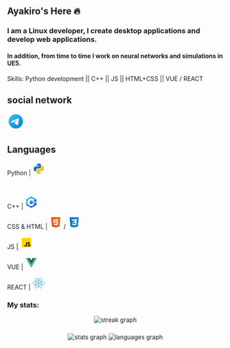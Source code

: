 ## Ayakiro's Here 🔥
### I am a Linux developer, I create desktop applications and develop web applications.
#### In addition, from time to time I work on neural networks and simulations in UE5.

Skills: Python development || C++ || JS || HTML+CSS || VUE / REACT 


## social network
<a href="https://t.me/Ayakiro">
  <img src="image.png" width="40" height="40" alt="Telegram">
</a>

## Languages
<p> Python |  <img src="python.svg" width="30" height="30" alt="python"> </p> 
<br>
<p> C++ |  <img src="cpp.svg" width="30" height="30" alt="python"> </p>
<p> CSS & HTML |  <img src="html.svg" width="30" height="30" alt="python"> / <img src="css.svg" width="30" height="30" alt="python"> </p> 
<p> JS |  <img src="js.svg" width="30" height="30" alt="python"> </p> 
<p> VUE |  <img src="vue.svg" width="30" height="30" alt="python"> </p> 
<p> REACT |  <img src="react.svg" width="30" height="30" alt="python"> </p> 


<h3 align="left">My stats:</h3>

<div align="center">
  <img src="https://streak-stats.demolab.com?user=filimonovalexey&locale=en&mode=daily&theme=dark&hide_border=false&border_radius=5&order=3" height="220" alt="streak graph"  />
</div>

###

<div align="center">
  <img src="https://github-readme-stats.vercel.app/api?username=1Ayakiro1&hide_title=false&hide_rank=false&show_icons=true&include_all_commits=true&count_private=true&disable_animations=false&theme=dracula&locale=en&hide_border=false&order=1" height="150" alt="stats graph"  />
  <img src="https://github-readme-stats.vercel.app/api/top-langs?username=1Ayakiro1&locale=en&hide_title=false&layout=compact&card_width=320&langs_count=5&theme=dracula&hide_border=false&order=2" height="150" alt="languages graph"  />
</div>

###

